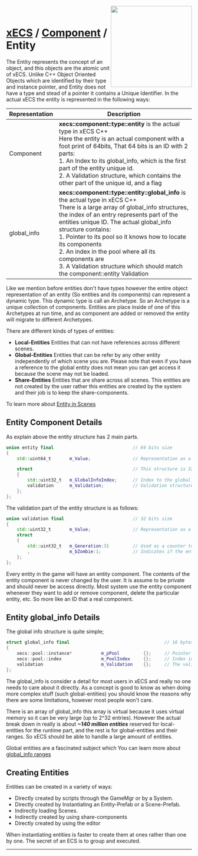<img src="https://i.imgur.com/TyjrCTS.jpg" align="right" width="220px" /><br>
# [xECS](xecs.md) / [Component](xecs_component.md) / Entity

The Entity represents the concept of an object, and this objects are the atomic unit of xECS. Unlike C++ Object Oriented Objects which are identified by their type and instance pointer, and Entity does not have a type and stead of a pointer it contains a Unique Identifier. In the actual xECS the entity is represented in the following ways:

| Representation | Description |
|----------------|-------------|
| Component      | **xecs::component::type::entity** is the actual type in xECS C++<br>Here the entity is an actual component with a foot print of 64bits, That 64 bits is an ID with 2 parts:<br> 1. An Index to its global_info, which is the first part of the entity unique id.<br>2. A Validation structure, which contains the other part of the unique id, and a flag |
| global_info    | **xecs::component::type::entity::global_info** is the actual type in xECS C++ <br>There is a large array of global_info structures, the index of an entry represents part of the entities unique ID. The actual global_info structure contains: <br>1. Pointer to its pool so it knows how to locate its components <br>2. An index in the pool where all its components are<br>3. A Validation structure which should match the component::entity Validation

Like we mention before entities don't have types however the entire object representation of an entity (So entities and its components) can represent a dynamic type. This dynamic type is call an Archetype. So an Archetype is a unique collection of components. Entities are place inside of one of this Archetypes at run time, and as component are added or removed the entity will migrate to different Archetypes.

There are different kinds of types of entities:

* **Local-Entities** Entities that can not have references across different scenes.
* **Global-Entities** Entities that can be refer by any other entity independently of which scene you are. Please note that even if you have a reference to the global entity does not mean you can get access it because the scene may not be loaded.
* **Share-Entities** Entities that are share across all scenes. This entities are not created by the user rather this entities are created by the system and their job is to keep the share-components.

To learn more about [Entity in Scenes](xecs_scene_serialization_entity.md)

## Entity Component Details

As explain above the entity structure has 2 main parts.
~~~cpp
union entity final                              // 64 bits size
{
    std::uint64_t       m_Value;                // Representation as a raw 64bits (This is actually the unique ID with an extra flag from the validation structure)

    struct                                      // This structure is 32bits
    {
        std::uint32_t   m_GlobalInfoIndex;      // Index to the global_info
        validation      m_Validation;           // Validation structure
    };
};
~~~

The validation part of the entity structure is as follows:

~~~cpp
union validation final                          // 32 bits size
{
    std::uint32_t       m_Value;                // Representation as a raw 32bits
    struct
    {
        std::uint32_t   m_Generation:31         // Used as a counter to avoid collision with older entity ids
        ,               m_bZombie:1;            // Indicates if the entity is a zombie (dead but not removed)
    };
};
~~~

Every entity in the game will have an entity component. The contents of the entity component is never changed by the user. It is assume to be private and should never be access directly. Most system use the entity component whenever they want to add or remove component, delete the particular entity, etc. So more like an ID that a real component.

## Entity global_info Details

The global info structure is quite simple;
~~~cpp
struct global_info final                                    // 16 bytes Size (Assuming 64bits build)
{
    xecs::pool::instance*           m_pPool         {};     // Pointer to the pool contains the entity components
    xecs::pool::index               m_PoolIndex     {};     // Index in the array of the pool where the actual components are
    validation                      m_Validation    {};     // The validation structure which should match with the entity component
};
~~~

The global_info is consider a detail for most users in xECS and really no one needs to care about it directly. As a concept is good to know as when doing more complex stuff (such global-entities) you should know the reasons why there are some limitations, however most people won't care.

There is an array of global_info this array is virtual because it uses virtual memory so it can be very large (up to 2^32 entries). However the actual break down in really is about ***~140 million entities*** reserved for local-entities for the runtime part, and the rest is for global-entities and their ranges. So xECS should be able to handle a large amount of entities. 

Global entities are a fascinated subject which You can learn more about [global_info ranges](xecs_scene_serialization_ranges.md)

## Creating Entities

Entities can be created in a variety of ways:

* Directly created by scripts through the GameMgr or by a System.
* Directly created by Instantiating an Entity-Prefab or a Scene-Prefab.
* Indirectly loading Scenes.
* Indirectly created by using share-components
* Directly created by using the editor

When instantiating entities is faster to create them at ones rather than one by one. The secret of an ECS is to group and executed.

---